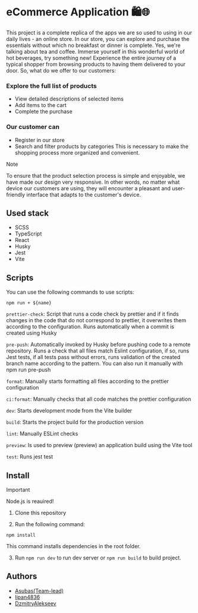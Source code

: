 # eCommerce Application 🛍️🌐
This project is a complete replica of the apps we are so used to using in our daily lives - an online store. In our store, you can explore and purchase the essentials without which no breakfast or dinner is complete. Yes, we're talking about tea and coffee.
Immerse yourself in this wonderful world of hot beverages, try something new! Experience the entire journey of a typical shopper from browsing products to having them delivered to your door.
So, what do we offer to our customers:

### Explore the full list of products
- View detailed descriptions of selected items
- Add items to the cart
- Complete the purchase

### Our customer can
- Register in our store
- Search and filter products by categories
This is necessary to make the shopping process more organized and convenient.

> [!NOTE]
> To ensure that the product selection process is simple and enjoyable, we have made our design very responsive. In other words, no matter what device our customers are using, they will encounter a pleasant and user-friendly interface that adapts to the customer's device.

## Used stack
- SCSS
- TypeScript
- React
- Husky
- Jest
- Vite

## Scripts
You can use the following commands to use scripts:
```
npm run + ${name} 
```

`prettier-check`: Script that runs a code check by prettier and if it finds changes in the code that do not correspond to prettier, it overwrites them according to the configuration. Runs automatically when a commit is created using Husky

`pre-push`: Automatically invoked by Husky before pushing code to a remote repository. Runs a check that all files match Eslint configuration, if so, runs Jest tests, if all tests pass without errors, runs validation of the created branch name according to the pattern. You can also run it manually with npm run pre-push

`format`: Manually starts formatting all files according to the prettier configuration

`ci:format`: Manually checks that all code matches the prettier configuration

`dev`: Starts development mode from the Vite builder

`build`: Starts the project build for the production version

`lint`: Manually ESLint checks

`preview`: Is used to preview (preview) an application build using the Vite tool

`test`: Runs jest test

## Install

> [!IMPORTANT]
> Node.js is reauired!

1. Clone this repository

2. Run the following command:

```
npm install
```

This command installs dependencies in the root folder.

3. Run `npm run dev` to run dev server or `npm run build` to build project.

## Authors
- [Asubas(Team-lead)](https://github.com/Asubas)
- [lipan4836](https://github.com/lipan4836)
- [DzmitryAlekseev](https://github.com/dzmitryalekseev)